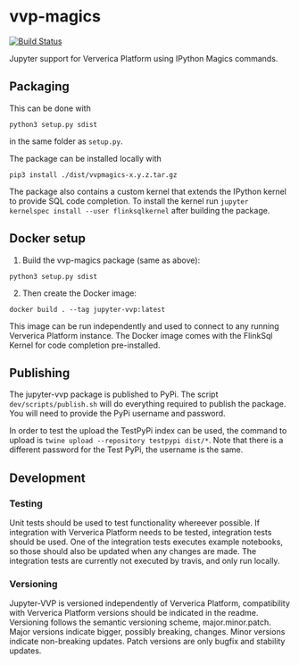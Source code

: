 # vvp-magics

[![Build Status](https://travis-ci.com/ververica/jupyter-vvp.svg?token=RGozj1rgTPauwuugxzZx&branch=master)](https://travis-ci.com/ververica/jupyter-vvp)

Jupyter support for Ververica Platform using IPython Magics commands.

## Packaging

This can be done with
```
python3 setup.py sdist
```
in the same folder as `setup.py`.

The package can be installed locally with 
```
pip3 install ./dist/vvpmagics-x.y.z.tar.gz
```

The package also contains a custom kernel that extends the IPython kernel to provide SQL code completion.
To install the kernel run `jupyter kernelspec install --user flinksqlkernel` after building the package.

## Docker setup

1. Build the vvp-magics package (same as above):
```
python3 setup.py sdist
```
2. Then create the Docker image:
```
docker build . --tag jupyter-vvp:latest
```
This image can be run independently and used to connect to any running Ververica Platform instance.
The Docker image comes with the FlinkSql Kernel for code completion pre-installed.

## Publishing

The jupyter-vvp package is published to PyPi. The script `dev/scripts/publish.sh` will do everything required to publish the package. You will need to provide the PyPi username and password.

In order to test the upload the TestPyPi index can be used, the command to upload is `twine upload --repository testpypi dist/*`. Note that there is a different password for the Test PyPi, the username is the same.

## Development

### Testing

Unit tests should be used to test functionality whereever possible.
If integration with Ververica Platform needs to be tested, integration tests should be used.
One of the integration tests executes example notebooks, so those should also be updated when any changes are made.
The integration tests are currently not executed by travis, and only run locally.

### Versioning

Jupyter-VVP is versioned independently of Ververica Platform, compatibility with Ververica Platform versions should be indicated in the readme.
Versioning follows the semantic versioning scheme, major.minor.patch.
Major versions indicate bigger, possibly breaking, changes.
Minor versions indicate non-breaking updates.
Patch versions are only bugfix and stability updates.
